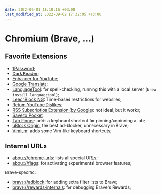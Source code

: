 ```yaml
---
date: 2022-09-01 16:10:16 +03:00
last_modified_at: 2022-09-02 17:32:05 +03:00
---
```


# Chromium (Brave, ...)

## Favorite Extensions

- [1Password](https://chrome.google.com/webstore/detail/1password-%E2%80%93-password-mana/aeblfdkhhhdcdjpifhhbdiojplfjncoa);
- [Dark Reader](https://chrome.google.com/webstore/detail/dark-reader/eimadpbcbfnmbkopoojfekhnkhdbieeh);
- [Enhancer for YouTube](https://chrome.google.com/webstore/detail/enhancer-for-youtube/ponfpcnoihfmfllpaingbgckeeldkhle);
- [Google Translate](https://chrome.google.com/webstore/detail/google-translate/aapbdbdomjkkjkaonfhkkikfgjllcleb);
- [LanguageTool](https://chrome.google.com/webstore/detail/grammar-spell-checker-%E2%80%94-l/oldceeleldhonbafppcapldpdifcinji?utm_source=lt-homepage): for spell-checking, running this with a local server (`brew install languagetool`);
- [LeechBlock NG](https://chrome.google.com/webstore/detail/leechblock-ng/blaaajhemilngeeffpbfkdjjoefldkok): Time-based restrictions for websites;
- [Return YouTube Dislikes](https://chrome.google.com/webstore/detail/return-youtube-dislike/gebbhagfogifgggkldgodflihgfeippi);
- [RSS Subscription Extension (by Google)](https://chrome.google.com/webstore/detail/rss-subscription-extensio/nlbjncdgjeocebhnmkbbbdekmmmcbfjd/related): not ideal, but it works;
- [Save to Pocket](https://chrome.google.com/webstore/detail/save-to-pocket/niloccemoadcdkdjlinkgdfekeahmflj?hl=en)
- [Tab Pinner](https://chrome.google.com/webstore/detail/tab-pinner-keyboard-short/mbcjcnomlakhkechnbhmfjhnnllpbmlh): adds a keyboard shortcut for pinning/unpinning a tab;
- [uBlock Origin](https://chrome.google.com/webstore/detail/ublock-origin/cjpalhdlnbpafiamejdnhcphjbkeiagm?hl=en), the best ad-blocker, unnecessary in Brave;
- [Vimium](https://chrome.google.com/webstore/detail/vimium/dbepggeogbaibhgnhhndojpepiihcmeb): adds some Vim-like keyboard shortcuts;

## Internal URLs

- [about://chrome-urls](about://chrome-urls): lists all special URLs;
- [about://flags](about://flags): for activating experimental browser features;

Brave-specific:

- [brave://adblock](about://adblock): for adding extra filter lists to Brave;
- [brave://rewards-internals](brave://rewards-internals/): for debugging Brave's Rewards;
